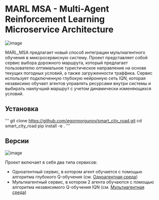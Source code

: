 # MARL MSA - Multi-Agent Reinforcement Learning Microservice Architecture

![image](https://github.com/user-attachments/assets/8ebdc814-8eed-48ef-97f6-c0e05f8b0c3d)

MARL_MSA предлагает новый способ интеграции мультиагентного обучения в миксросервисную систему. Проект представляет собой сервис выбора дорожного маршрута, который предлагает пользователю оптимальное туристическое направление на основе текущих погодных условий, а также загруженности траффика. Сервис использует подключенную глубокую нейронную сеть IQN, которая независимо обучает агентов управлять ресурсами внутри системы и выбирать наилучший маршрут с учетом динамически изменяющихся условий.

## Установка
'''
git clone https://github.com/egormorgunov/smart_city_road.git
cd smart_city_road
pip install -e .
'''

## Версии
![image](https://github.com/user-attachments/assets/67b99a0c-cfe0-4dea-ae0a-cfbe8d8a2dd9)

Проект включает в себя два типа сервисов:
- Одноагентный сервис, в котором агент обучается с помощью алгоритма глубокого Q-обучения (см. [Одноагентная среда](single_agent/MicroserviceEnvironment.py))
- Мультиагентный сервис, в котором 2 агента обучаются с помощью алгоритма независимого Q-обучения IQN (см. [Мультиагентная среда](multi_agent/MicroserviceEnvironment.py))
